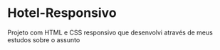 # Hotel-Responsivo
Projeto com HTML e CSS responsivo que desenvolvi através de meus estudos sobre o assunto
